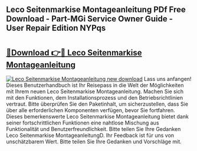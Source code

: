 ## Leco Seitenmarkise Montageanleitung PDf Free Download - Part-MGi Service Owner Guide - User Repair Edition NYPqs

# <h2><a href="http://df88adq.blite.top/?on=Leco+Seitenmarkise+Montageanleitung">🔗Download 👉🔴 Leco Seitenmarkise Montageanleitung</a></h2>

[![Leco Seitenmarkise Montageanleitung new download](https://i.imgur.com/lujVjoI.png)](http://df88adq.blite.top/?on=Leco+Seitenmarkise+Montageanleitung)
Lass uns anfangen! Dieses Benutzerhandbuch ist Ihr Reisepass in die Welt der Möglichkeiten mit Ihrem neuen Leco Seitenmarkise Montageanleitung. Machen Sie sich mit den Funktionen, dem Installationsprozess und den Betriebsrichtlinien vertraut. Bitte überprüfen Sie den Paketinhalt, um sicherzustellen, dass Sie über alle erforderlichen Komponenten verfügen, bevor Sie fortfahren. Dieses bemerkenswerte Leco Seitenmarkise Montageanleitung bietet dank seiner fortschrittlichen Funktionen eine nahtlose Mischung aus Funktionalität und Benutzerfreundlichkeit. Bitte teilen Sie Ihre Gedanken Leco Seitenmarkise MontageanleitungD. Ihr Feedback ist für uns von unschätzbarem Wert. Bitte teilen Sie Ihre Gedanken und Vorschläge mit.
